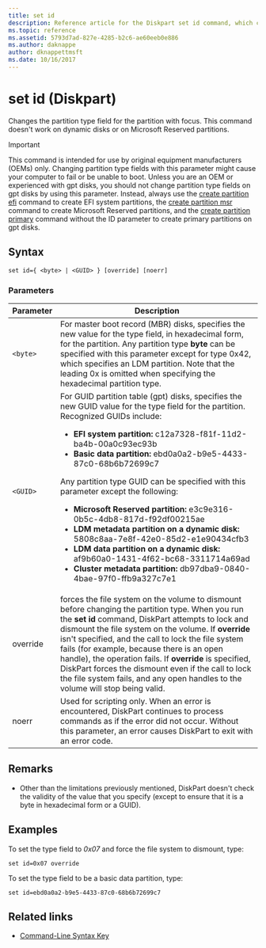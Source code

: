 ```yaml
---
title: set id
description: Reference article for the Diskpart set id command, which changes the partition type field for the partition with focus.
ms.topic: reference
ms.assetid: 5793d7ad-827e-4285-b2c6-ae60eeb0e886
ms.author: daknappe
author: dknappettmsft
ms.date: 10/16/2017
---
```


# set id (Diskpart)



Changes the partition type field for the partition with focus. This command doesn't work on dynamic disks or on Microsoft Reserved partitions.

> [!IMPORTANT]
> This command is intended for use by original equipment manufacturers (OEMs) only. Changing partition type fields with this parameter might cause your computer to fail or be unable to boot. Unless you are an OEM or experienced with gpt disks, you should not change partition type fields on gpt disks by using this parameter. Instead, always use the [create partition efi](create-partition-efi.md) command to create EFI system partitions, the [create partition msr](create-partition-msr.md) command to create Microsoft Reserved partitions, and the [create partition primary](create-partition-primary.md) command without the ID parameter to create primary partitions on gpt disks.

## Syntax

```
set id={ <byte> | <GUID> } [override] [noerr]
```

### Parameters

| Parameter | Description |
|--|--|
| `<byte>` | For master boot record (MBR) disks, specifies the new value for the type field, in hexadecimal form, for the partition. Any partition type **byte** can be specified with this parameter except for type 0x42, which specifies an LDM partition. Note that the leading  0x is omitted when specifying the hexadecimal partition type. |
| `<GUID>` | For GUID partition table (gpt) disks, specifies the new GUID value for the type field for the partition. Recognized GUIDs include:<ul><li>**EFI system partition:** c12a7328-f81f-11d2-ba4b-00a0c93ec93b</li><li>**Basic data partition:** ebd0a0a2-b9e5-4433-87c0-68b6b72699c7</li></ul>Any partition type GUID can be specified with this parameter except the following:<ul><li>**Microsoft Reserved partition:** e3c9e316-0b5c-4db8-817d-f92df00215ae</li><li>**LDM metadata partition on a dynamic disk:** 5808c8aa-7e8f-42e0-85d2-e1e90434cfb3</li><li>**LDM data partition on a dynamic disk:** af9b60a0-1431-4f62-bc68-3311714a69ad</li><li>**Cluster metadata partition:** db97dba9-0840-4bae-97f0-ffb9a327c7e1</li></ul> |
| override | forces the file system on the volume to dismount before changing the partition type. When you run the **set id** command, DiskPart attempts to lock and dismount the file system on the volume. If **override** isn't specified, and the call to lock the file system fails (for example, because there is an open handle), the operation fails. If **override** is specified, DiskPart forces the dismount even if the call to lock the file system fails, and any open handles to the volume will stop being valid. |
| noerr | Used for scripting only. When an error is encountered, DiskPart continues to process commands as if the error did not occur. Without this parameter, an error causes DiskPart to exit with an error code. |

## Remarks

- Other than the limitations previously mentioned, DiskPart doesn't check the validity of the value that you specify (except to ensure that it is a byte in hexadecimal form or a GUID).

## Examples

To set the type field to *0x07* and force the file system to dismount, type:

```
set id=0x07 override
```

To set the type field to be a basic data partition, type:

```
set id=ebd0a0a2-b9e5-4433-87c0-68b6b72699c7
```

## Related links

- [Command-Line Syntax Key](command-line-syntax-key.md)
